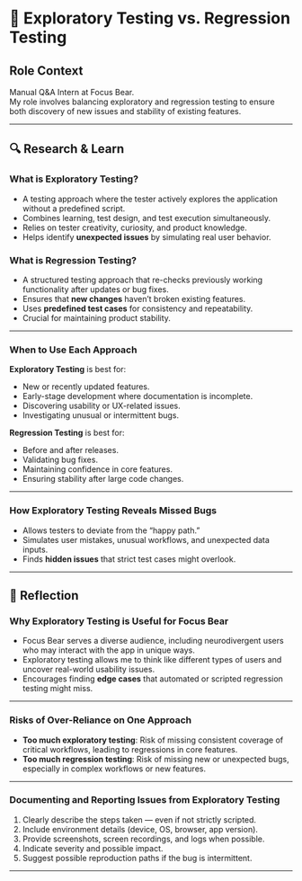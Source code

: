# 🔀 Exploratory Testing vs. Regression Testing

## Role Context

Manual Q&A Intern at Focus Bear.  
My role involves balancing exploratory and regression testing to ensure both discovery of new issues and stability of existing features.

---

## 🔍 Research & Learn

### What is Exploratory Testing?

- A testing approach where the tester actively explores the application without a predefined script.
- Combines learning, test design, and test execution simultaneously.
- Relies on tester creativity, curiosity, and product knowledge.
- Helps identify **unexpected issues** by simulating real user behavior.

### What is Regression Testing?

- A structured testing approach that re-checks previously working functionality after updates or bug fixes.
- Ensures that **new changes** haven’t broken existing features.
- Uses **predefined test cases** for consistency and repeatability.
- Crucial for maintaining product stability.

---

### When to Use Each Approach

**Exploratory Testing** is best for:

- New or recently updated features.
- Early-stage development where documentation is incomplete.
- Discovering usability or UX-related issues.
- Investigating unusual or intermittent bugs.

**Regression Testing** is best for:

- Before and after releases.
- Validating bug fixes.
- Maintaining confidence in core features.
- Ensuring stability after large code changes.

---

### How Exploratory Testing Reveals Missed Bugs

- Allows testers to deviate from the “happy path.”
- Simulates user mistakes, unusual workflows, and unexpected data inputs.
- Finds **hidden issues** that strict test cases might overlook.

---

## 📝 Reflection

### Why Exploratory Testing is Useful for Focus Bear

- Focus Bear serves a diverse audience, including neurodivergent users who may interact with the app in unique ways.
- Exploratory testing allows me to think like different types of users and uncover real-world usability issues.
- Encourages finding **edge cases** that automated or scripted regression testing might miss.

---

### Risks of Over-Reliance on One Approach

- **Too much exploratory testing**: Risk of missing consistent coverage of critical workflows, leading to regressions in core features.
- **Too much regression testing**: Risk of missing new or unexpected bugs, especially in complex workflows or new features.

---

### Documenting and Reporting Issues from Exploratory Testing

1. Clearly describe the steps taken — even if not strictly scripted.
2. Include environment details (device, OS, browser, app version).
3. Provide screenshots, screen recordings, and logs when possible.
4. Indicate severity and possible impact.
5. Suggest possible reproduction paths if the bug is intermittent.

---
